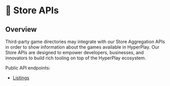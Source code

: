 # 🏪 Store APIs

## Overview

Third-party game directories may integrate with our Store Aggregation APIs in order to show information about the games available in HyperPlay. Our Store APIs are designed to empower developers, businesses, and innovators to build rich tooling on top of the HyperPlay ecosystem.

Public API endpoints:

* [Listings](listings-by-popularity.md)

